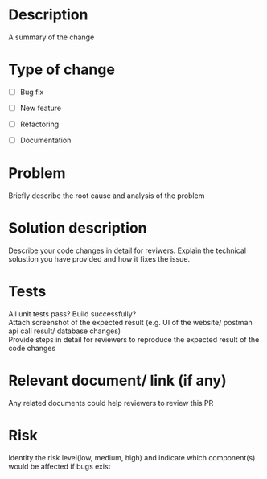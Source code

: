 # Description 
A summary of the change 


# Type of change 
- [ ] Bug fix
- [ ] New feature
- [ ] Refactoring
- [ ] Documentation 


# Problem
Briefly describe the root cause and analysis of the problem 


# Solution description
Describe your code changes in detail for reviwers. 
Explain the technical solustion you have provided and how it fixes the issue.


# Tests 
All unit tests pass?
Build successfully? <br/>
Attach screenshot of the expected result (e.g. UI of the website/ postman api call result/ database changes) <br/>
Provide steps in detail for reviewers to reproduce the expected result of the code changes <br/>


# Relevant document/ link (if any) 
Any related documents could help reviewers to review this PR 


# Risk
Identity the risk level(low, medium, high) and indicate which component(s) would be affected if bugs exist 

